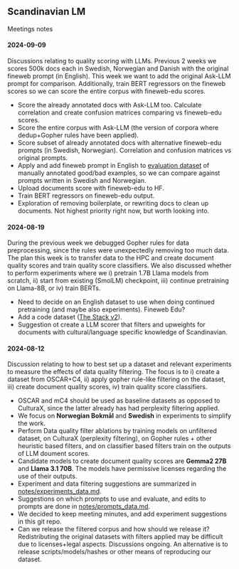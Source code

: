 ## Scandinavian LM 

Meetings notes 

#### 2024-09-09

Discussions relating to quality scoring with LLMs. Previous 2 weeks we scores 500k docs each in Swedish, Norwegian and Danish with the original fineweb prompt (in English). This week we want to add the original Ask-LLM prompt for comparison. Additionally, train BERT regressors on the fineweb scores so we can score the entire corpus with fineweb-edu scores.

* Score the already annotated docs with Ask-LLM too. Calculate correlation and create confusion matrices comparing vs fineweb-edu scores.
* Score the entire corpus with Ask-LLM (the version of corpora where dedup+Gopher rules have been applied).
* Score subset of already annotated docs with alternative fineweb-edu prompts (in Swedish, Norwegian). Correlation and confusion matrices vs original prompts.
* Apply and add fineweb prompt in English to [evaluation dataset](https://huggingface.co/datasets/ScandLM/eval_educational_prompt) of manually annotated good/bad examples, so we can compare against prompts written in Swedish and Norwegian.
* Upload documents score with fineweb-edu to HF.
* Train BERT regressors on fineweb-edu output.
* Exploration of removing boilerplate, or rewriting docs to clean up documents. Not highest priority right now, but worth looking into.

#### 2024-08-19

During the previous week we debugged Gopher rules for data preprocessing, since the rules were unexpectedly removing too much data. The plan this week is to transfer data to the HPC and create document quality scores and train quality score classifiers. We also discussed whether to perform experiments where we i) pretrain 1.7B Llama models from scratch, ii) start from existing (SmolLM) checkpoint, iii) continue pretraining on Llama-8B, or iv) train BERTs.

* Need to decide on an English dataset to use when doing continued pretraining (and maybe also experiments). Fineweb Edu?
* Add a code dataset ([The Stack v2](https://huggingface.co/collections/bigcode/starcoder2-65de6da6e87db3383572be1a)).
* Suggestion ot create a LLM scorer that filters and upweights for documents with cultural/language specific knowledge of Scandinavian.

#### 2024-08-12

Discussion relating to how to best set up a dataset and relevant experiments to measure the effects of data quality filtering. The focus is to i) create a dataset from OSCAR+C4, ii) apply gopher rule-like filtering on the dataset, iii) create document quality scores, iv) train quality score classifiers.

* OSCAR and mC4 should be used as baseline datasets as opposed to CulturaX, since the latter already has had perplexity filtering applied.
* We focus on **Norwegian Bokmål** and **Swedish** in experiments to simplify the work.
* Perform Data quality filter ablations by training models on unfiltered dataset, on CulturaX (perplexity filtering), on Gopher rules + other heuristic based filters, and on classifier based filters train on the outputs of LLM doument scores.
* Candidate models to create document quality scores are **Gemma2 27B** and **Llama 3.1 70B**. The models have permissive licenses regarding the use of their outputs.
* Experiment and data filtering suggestions are summarized in [notes/experiments_data.md](https://github.com/kb-labb/scandinavian-lm-leonardo/blob/main/notes/experiments_data.md).
* Suggestions on which prompts to use and evaluate, and edits to prompts are done in [notes/prompts_data.md](https://github.com/kb-labb/scandinavian-lm-leonardo/blob/main/notes/prompts_data.md).
* We decided to keep meeting minutes, and add experiment suggestions in this git repo.
* Can we release the filtered corpus and how should we release it? Redistributing the original datasets with filters applied may be difficult due to licenses+legal aspects. Discussions ongoing. An alternative is to release scripts/models/hashes or other means of reproducing our dataset.
